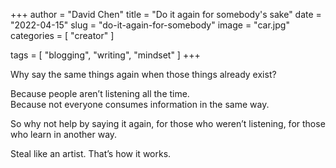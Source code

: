 +++
author = "David Chen"
title = "Do it again for somebody's sake"
date = "2022-04-15"
slug = "do-it-again-for-somebody"
image = "car.jpg"
categories = [
    "creator"
]

tags = [
    "blogging",
    "writing",
    "mindset"
]
+++

Why say the same things again when those things already exist?

Because people aren’t listening all the time.<br>
Because not everyone consumes information in the same way.

So why not help by saying it again, for those who weren’t listening, for those who learn in another way.

Steal like an artist. That’s how it works.